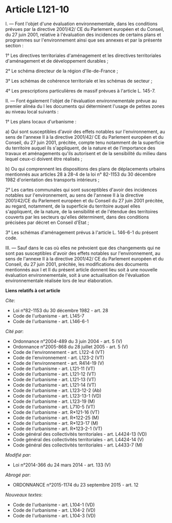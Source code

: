 # Article L121-10

I. ― Font l'objet d'une évaluation environnementale, dans les conditions prévues par la directive 2001/42/ CE du Parlement
européen et du Conseil, du 27 juin 2001, relative à l'évaluation des incidences de certains plans et programmes sur
l'environnement ainsi que ses annexes et par la présente section : 

1° Les directives territoriales d'aménagement et les directives territoriales d'aménagement et de développement durables ; 

2° Le schéma directeur de la région d'Ile-de-France ; 

3° Les schémas de cohérence territoriale et les schémas de secteur ; 

4° Les prescriptions particulières de massif prévues à l'article L. 145-7. 

II. ― Font également l'objet de l'évaluation environnementale prévue au premier alinéa du I les documents qui déterminent
l'usage de petites zones au niveau local suivants : 

1° Les plans locaux d'urbanisme : 

a) Qui sont susceptibles d'avoir des effets notables sur l'environnement, au sens de l'annexe II à la directive 2001/42/ CE
du Parlement européen et du Conseil, du 27 juin 2001, précitée, compte tenu notamment de la superficie du territoire auquel
ils s'appliquent, de la nature et de l'importance des travaux et aménagements qu'ils autorisent et de la sensibilité du
milieu dans lequel ceux-ci doivent être réalisés ; 

b) Ou qui comprennent les dispositions des plans de déplacements urbains mentionnés aux articles 28 à 28-4 de la loi n°
82-1153 du 30 décembre 1982 d'orientation des transports intérieurs ; 

2° Les cartes communales qui sont susceptibles d'avoir des incidences notables sur l'environnement, au sens de l'annexe II à
la directive 2001/42/CE du Parlement européen et du Conseil du 27 juin 2001 précitée, au regard, notamment, de la superficie
du territoire auquel elles s'appliquent, de la nature, de la sensibilité et de l'étendue des territoires couverts par les
secteurs qu'elles déterminent, dans des conditions précisées par décret en Conseil d'Etat ; 

3° Les schémas d'aménagement prévus à l'article L. 146-6-1 du présent code. 

III. ― Sauf dans le cas où elles ne prévoient que des changements qui ne sont pas susceptibles d'avoir des effets notables
sur l'environnement, au sens de l'annexe II à la directive 2001/42/ CE du Parlement européen et du Conseil, du 27 juin 2001,
précitée, les modifications des documents mentionnés aux I et II du présent article donnent lieu soit à une nouvelle
évaluation environnementale, soit à une actualisation de l'évaluation environnementale réalisée lors de leur élaboration.

**Liens relatifs à cet article**

_Cite_:

  - Loi n°82-1153 du 30 décembre 1982 - art. 28
  - Code de l'urbanisme - art. L145-7
  - Code de l'urbanisme - art. L146-6-1

_Cité par_:

  - Ordonnance n°2004-489 du 3 juin 2004 - art. 5 (V)
  - Ordonnance n°2005-868 du 28 juillet 2005 - art. 5 (V)
  - Code de l'environnement - art. L122-4 (VT)
  - Code de l'environnement - art. L123-2 (VT)
  - Code de l'environnement - art. R414-19 (V)
  - Code de l'urbanisme - art. L121-11 (VT)
  - Code de l'urbanisme - art. L121-12 (VT)
  - Code de l'urbanisme - art. L121-13 (VT)
  - Code de l'urbanisme - art. L121-14 (VT)
  - Code de l'urbanisme - art. L123-12-2 (Ab)
  - Code de l'urbanisme - art. L123-13-1 (VD)
  - Code de l'urbanisme - art. L123-19 (M)
  - Code de l'urbanisme - art. L710-5 (VT)
  - Code de l'urbanisme - art. R*121-16 (VT)
  - Code de l'urbanisme - art. R*122-25 (M)
  - Code de l'urbanisme - art. R*123-17 (M)
  - Code de l'urbanisme - art. R*123-2-1 (VT)
  - Code général des collectivités territoriales - art. L4424-13 (VD)
  - Code général des collectivités territoriales - art. L4424-14 (V)
  - Code général des collectivités territoriales - art. L4433-7 (M)

_Modifié par_:

  - Loi n°2014-366 du 24 mars 2014 - art. 133 (V)

_Abrogé par_:

  - ORDONNANCE n°2015-1174 du 23 septembre 2015 - art. 12

_Nouveaux textes_:

  - Code de l'urbanisme - art. L104-1 (VD)
  - Code de l'urbanisme - art. L104-2 (VD)
  - Code de l'urbanisme - art. L104-3 (VD)
